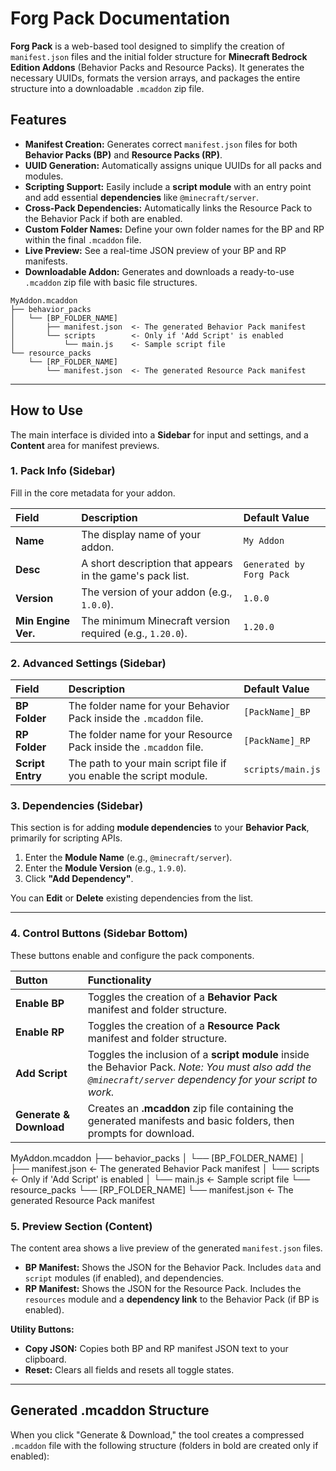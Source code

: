 # Forg Pack Documentation

**Forg Pack** is a web-based tool designed to simplify the creation of `manifest.json` files and the initial folder structure for **Minecraft Bedrock Edition Addons** (Behavior Packs and Resource Packs). It generates the necessary UUIDs, formats the version arrays, and packages the entire structure into a downloadable `.mcaddon` zip file.

## Features

* **Manifest Creation:** Generates correct `manifest.json` files for both **Behavior Packs (BP)** and **Resource Packs (RP)**.
* **UUID Generation:** Automatically assigns unique UUIDs for all packs and modules.
* **Scripting Support:** Easily include a **script module** with an entry point and add essential **dependencies** like `@minecraft/server`.
* **Cross-Pack Dependencies:** Automatically links the Resource Pack to the Behavior Pack if both are enabled.
* **Custom Folder Names:** Define your own folder names for the BP and RP within the final `.mcaddon` file.
* **Live Preview:** See a real-time JSON preview of your BP and RP manifests.
* **Downloadable Addon:** Generates and downloads a ready-to-use `.mcaddon` zip file with basic file structures.
```
MyAddon.mcaddon
├── behavior_packs
│   └── [BP_FOLDER_NAME]
│       ├── manifest.json  <- The generated Behavior Pack manifest
│       └── scripts        <- Only if 'Add Script' is enabled
│           └── main.js    <- Sample script file
└── resource_packs
    └── [RP_FOLDER_NAME]
        └── manifest.json  <- The generated Resource Pack manifest
```
---

## How to Use

The main interface is divided into a **Sidebar** for input and settings, and a **Content** area for manifest previews.

### 1. Pack Info (Sidebar)

Fill in the core metadata for your addon.

| Field | Description | Default Value |
| :--- | :--- | :--- |
| **Name** | The display name of your addon. | `My Addon` |
| **Desc** | A short description that appears in the game's pack list. | `Generated by Forg Pack` |
| **Version** | The version of your addon (e.g., `1.0.0`). | `1.0.0` |
| **Min Engine Ver.** | The minimum Minecraft version required (e.g., `1.20.0`). | `1.20.0` |

### 2. Advanced Settings (Sidebar)

| Field | Description | Default Value |
| :--- | :--- | :--- |
| **BP Folder** | The folder name for your Behavior Pack inside the `.mcaddon` file. | `[PackName]_BP` |
| **RP Folder** | The folder name for your Resource Pack inside the `.mcaddon` file. | `[PackName]_RP` |
| **Script Entry** | The path to your main script file if you enable the script module. | `scripts/main.js` |

### 3. Dependencies (Sidebar)

This section is for adding **module dependencies** to your **Behavior Pack**, primarily for scripting APIs.

1.  Enter the **Module Name** (e.g., `@minecraft/server`).
2.  Enter the **Module Version** (e.g., `1.9.0`).
3.  Click **"Add Dependency"**.

You can **Edit** or **Delete** existing dependencies from the list.

---

### 4. Control Buttons (Sidebar Bottom)

These buttons enable and configure the pack components.

| Button | Functionality |
| :--- | :--- |
| **Enable BP** | Toggles the creation of a **Behavior Pack** manifest and folder structure. |
| **Enable RP** | Toggles the creation of a **Resource Pack** manifest and folder structure. |
| **Add Script** | Toggles the inclusion of a **script module** inside the Behavior Pack. *Note: You must also add the `@minecraft/server` dependency for your script to work.* |
| **Generate & Download** | Creates an **.mcaddon** zip file containing the generated manifests and basic folders, then prompts for download. |

MyAddon.mcaddon
├── behavior_packs
│   └── [BP_FOLDER_NAME]
│       ├── manifest.json  <- The generated Behavior Pack manifest
│       └── scripts        <- Only if 'Add Script' is enabled
│           └── main.js    <- Sample script file
└── resource_packs
    └── [RP_FOLDER_NAME]
        └── manifest.json  <- The generated Resource Pack manifest

### 5. Preview Section (Content)

The content area shows a live preview of the generated `manifest.json` files.

* **BP Manifest:** Shows the JSON for the Behavior Pack. Includes `data` and `script` modules (if enabled), and dependencies.
* **RP Manifest:** Shows the JSON for the Resource Pack. Includes the `resources` module and a **dependency link** to the Behavior Pack (if BP is enabled).

**Utility Buttons:**

* **Copy JSON:** Copies both BP and RP manifest JSON text to your clipboard.
* **Reset:** Clears all fields and resets all toggle states.

---

## Generated .mcaddon Structure

When you click "Generate & Download," the tool creates a compressed `.mcaddon` file with the following structure (folders in bold are created only if enabled):
